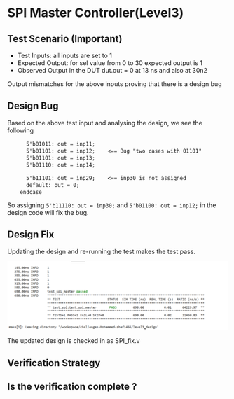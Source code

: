 # SPI Master Controller(Level3)

## Test Scenario **(Important)**
- Test Inputs: all inputs are set to 1
- Expected Output: for sel value from 0 to 30 expected output is 1
- Observed Output in the DUT dut.out = 0 at 13 ns and also at 30n2

Output mismatches for the above inputs proving that there is a design bug

## Design Bug
Based on the above test input and analysing the design, we see the following

```
      5'b01011: out = inp11;
      5'b01101: out = inp12;    <== Bug "two cases with 01101"
      5'b01101: out = inp13;
      5'b01110: out = inp14;
```
```
      5'b11101: out = inp29;    <== inp30 is not assigned
      default: out = 0;
    endcase
```

So assigning ``5'b11110: out = inp30;`` and ``5'b01100: out = inp12;`` in the design code will fix the bug.

## Design Fix
Updating the design and re-running the test makes the test pass.

![](https://github.com/vyomasystems-lab/challenges-mshafi7/blob/master/Images/Level3_pass.png)

The updated design is checked in as SPI_fix.v

## Verification Strategy

## Is the verification complete ?
